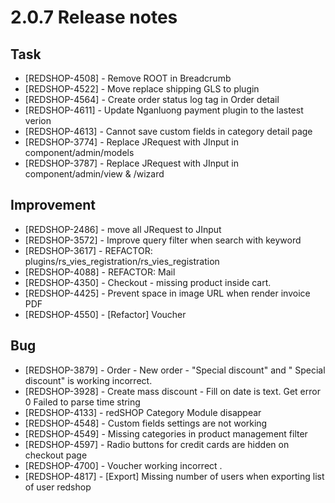# 2.0.7 Release notes


## Task

* [REDSHOP-4508] - Remove ROOT in Breadcrumb
* [REDSHOP-4522] - Move replace shipping GLS to plugin
* [REDSHOP-4564] - Create order status log tag in Order detail
* [REDSHOP-4611] - Update Nganluong payment plugin to the lastest verion
* [REDSHOP-4613] - Cannot save custom fields in category detail page
* [REDSHOP-3774] - Replace JRequest with JInput in component/admin/models
* [REDSHOP-3787] - Replace JRequest with JInput in component/admin/view & /wizard


## Improvement

* [REDSHOP-2486] - move all JRequest to JInput
* [REDSHOP-3572] - Improve query filter when search with keyword
* [REDSHOP-3617] - REFACTOR: plugins/rs_vies_registration/rs_vies_registration
* [REDSHOP-4088] - REFACTOR: Mail
* [REDSHOP-4350] - Checkout - missing product inside cart. 
* [REDSHOP-4425] - Prevent space in image URL when render invoice PDF
* [REDSHOP-4550] - [Refactor] Voucher


## Bug

* [REDSHOP-3879] - Order - New order - "Special discount" and " Special discount" is working incorrect.
* [REDSHOP-3928] - Create mass discount - Fill on date is text. Get error 0  Failed to parse time string
* [REDSHOP-4133] - redSHOP Category Module disappear
* [REDSHOP-4548] - Custom fields settings are not working
* [REDSHOP-4549] - Missing categories in product management filter
* [REDSHOP-4597] - Radio buttons for credit cards are hidden on checkout page
* [REDSHOP-4700] - Voucher working incorrect . 
* [REDSHOP-4817] - [Export] Missing number of users when exporting list of user redshop